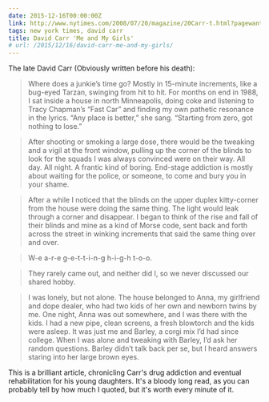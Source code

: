 ```yaml
---
date: 2015-12-16T00:00:00Z
link: http://www.nytimes.com/2008/07/20/magazine/20Carr-t.html?pagewanted=all&_r=2
tags: new york times, david carr
title: David Carr 'Me and My Girls'
# url: /2015/12/16/david-carr-me-and-my-girls/
---
```


The late David Carr (Obviously written before his death):

> Where does a junkie’s time go? Mostly in 15-minute increments, like a bug-eyed Tarzan, swinging from hit to hit. For months on end in 1988, I sat inside a house in north Minneapolis, doing coke and listening to Tracy Chapman’s “Fast Car” and finding my own pathetic resonance in the lyrics. “Any place is better,” she sang. “Starting from zero, got nothing to lose.”

> After shooting or smoking a large dose, there would be the tweaking and a vigil at the front window, pulling up the corner of the blinds to look for the squads I was always convinced were on their way. All day. All night. A frantic kind of boring. End-stage addiction is mostly about waiting for the police, or someone, to come and bury you in your shame.

> After a while I noticed that the blinds on the upper duplex kitty-corner from the house were doing the same thing. The light would leak through a corner and disappear. I began to think of the rise and fall of their blinds and mine as a kind of Morse code, sent back and forth across the street in winking increments that said the same thing over and over.

> W-e a-r-e g-e-t-t-i-n-g h-i-g-h t-o-o.

> They rarely came out, and neither did I, so we never discussed our shared hobby.

> I was lonely, but not alone. The house belonged to Anna, my girlfriend and dope dealer, who had two kids of her own and newborn twins by me. One night, Anna was out somewhere, and I was there with the kids. I had a new pipe, clean screens, a fresh blowtorch and the kids were asleep. It was just me and Barley, a corgi mix I’d had since college. When I was alone and tweaking with Barley, I’d ask her random questions. Barley didn’t talk back per se, but I heard answers staring into her large brown eyes.


This is a brilliant article, chronicling Carr's drug addiction and eventual rehabilitation for his young daughters. It's a bloody long read, as you can probably tell by how much I quoted, but it's worth every minute of it.

